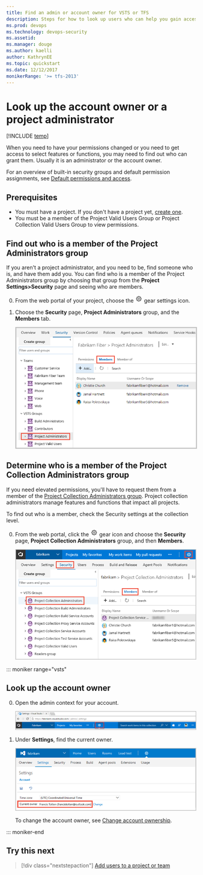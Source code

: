 ```yaml
---
title: Find an admin or account owner for VSTS or TFS
description: Steps for how to look up users who can help you gain access or change your permissions, project collection admin or project owner 
ms.prod: devops
ms.technology: devops-security
ms.assetid: 
ms.manager: douge
ms.author: kaelli
author: KathrynEE
ms.topic: quickstart
ms.date: 12/12/2017
monikerRange: '>= tfs-2013'
---
```



# Look up the account owner or a project administrator

[!INCLUDE [temp](../../_shared/version-vsts-tfs-all-versions.md)]

When you need to have your permissions changed or you need to get access to select features or functions, you may need to find out who can grant them. Usually it is an administrator or the account owner.

For an overview of built-in security groups and default permission assignments, see [Default permissions and access](permissions-access.md).

## Prerequisites

* You must have a project. If you don't have a project yet, [create one](../projects/create-project.md).  
* You must be a member of the Project Valid Users Group or Project Collection Valid Users Group to view permissions.  

## Find out who is a member of the Project Administrators group

If you aren't a project administrator, and you need to be, find someone who is, and have them add you. You can find who is a member of the Project Administrators group by choosing that group from the **Project Settings>Security** page and seeing who are members. 
 
0. From the web portal of your project, choose the ![gear icon](_img/icons/gear_icon.png) gear settings icon.

0. Choose the **Security** page, **Project Administrators** group, and the **Members** tab.  

	<img src="_img/view-permissions-project-level-membership.png" alt="Web portal, Security tab, Project Administrators Group, Members tab" style="border: 2px solid #C3C3C3;" />


## Determine who is a member of the Project Collection Administrators group

If you need elevated permissions, you'll have to request them from a member of the [Project Collection Administrators group](set-project-collection-level-permissions.md). Project collection administrators manage features and functions that impact all projects. 

To find out who is a member, check the Security settings at the collection level. 

0.	From the web portal, click the ![gear icon](../../_img/icons/gear-icon.png) gear icon and choose the **Security** page, **Project Collection Administrators** group, and then **Members**. 

	<img alt="Click gear button, Security" src="_img//view-permissions/collection-admins.png" style="border: 1px solid #CCCCCC" />
  
::: moniker range="vsts"

<a name="find-owner"></a>

## Look up the account owner 

0.	Open the admin context for your account.  

	<img alt="Go to account settings" src="../../_shared/_img/organization-settings-new-ui.png" style="border: 1px solid #C3C3C3;" /> 

0.	Under **Settings**, find the current owner.

	<img alt="Find current owner" src="../../_shared/_img/organization-owner-new-ui.png" style="border: 1px solid #C3C3C3;" /> 

	To change the account owner, see [Change account ownership](../accounts/change-organization-ownership-vs.md). 

::: moniker-end

<!---
## Find out who is a team administrator for a specific team
--> 


## Try this next
> [!div class="nextstepaction"]
> [Add users to a project or team](add-users-team-project.md) 



